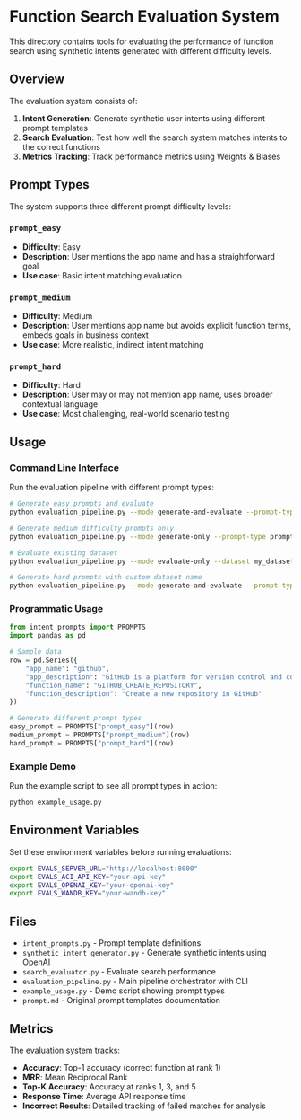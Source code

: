 # Function Search Evaluation System

This directory contains tools for evaluating the performance of function search using synthetic intents generated with different difficulty levels.

## Overview

The evaluation system consists of:

1. **Intent Generation**: Generate synthetic user intents using different prompt templates
2. **Search Evaluation**: Test how well the search system matches intents to the correct functions
3. **Metrics Tracking**: Track performance metrics using Weights & Biases

## Prompt Types

The system supports three different prompt difficulty levels:

### `prompt_easy`
- **Difficulty**: Easy
- **Description**: User mentions the app name and has a straightforward goal
- **Use case**: Basic intent matching evaluation

### `prompt_medium`
- **Difficulty**: Medium
- **Description**: User mentions app name but avoids explicit function terms, embeds goals in business context
- **Use case**: More realistic, indirect intent matching

### `prompt_hard`
- **Difficulty**: Hard
- **Description**: User may or may not mention app name, uses broader contextual language
- **Use case**: Most challenging, real-world scenario testing

## Usage

### Command Line Interface

Run the evaluation pipeline with different prompt types:

```bash
# Generate easy prompts and evaluate
python evaluation_pipeline.py --mode generate-and-evaluate --prompt-type prompt_easy

# Generate medium difficulty prompts only
python evaluation_pipeline.py --mode generate-only --prompt-type prompt_medium --generation-limit 100

# Evaluate existing dataset
python evaluation_pipeline.py --mode evaluate-only --dataset my_dataset --evaluation-samples 50

# Generate hard prompts with custom dataset name
python evaluation_pipeline.py --mode generate-and-evaluate --prompt-type prompt_hard --dataset hard_intent_dataset
```

### Programmatic Usage

```python
from intent_prompts import PROMPTS
import pandas as pd

# Sample data
row = pd.Series({
    "app_name": "github",
    "app_description": "GitHub is a platform for version control and collaboration",
    "function_name": "GITHUB_CREATE_REPOSITORY",
    "function_description": "Create a new repository in GitHub"
})

# Generate different prompt types
easy_prompt = PROMPTS["prompt_easy"](row)
medium_prompt = PROMPTS["prompt_medium"](row)
hard_prompt = PROMPTS["prompt_hard"](row)
```

### Example Demo

Run the example script to see all prompt types in action:

```bash
python example_usage.py
```

## Environment Variables

Set these environment variables before running evaluations:

```bash
export EVALS_SERVER_URL="http://localhost:8000"
export EVALS_ACI_API_KEY="your-api-key"
export EVALS_OPENAI_KEY="your-openai-key"
export EVALS_WANDB_KEY="your-wandb-key"
```

## Files

- `intent_prompts.py` - Prompt template definitions
- `synthetic_intent_generator.py` - Generate synthetic intents using OpenAI
- `search_evaluator.py` - Evaluate search performance
- `evaluation_pipeline.py` - Main pipeline orchestrator with CLI
- `example_usage.py` - Demo script showing prompt types
- `prompt.md` - Original prompt templates documentation

## Metrics

The evaluation system tracks:

- **Accuracy**: Top-1 accuracy (correct function at rank 1)
- **MRR**: Mean Reciprocal Rank
- **Top-K Accuracy**: Accuracy at ranks 1, 3, and 5
- **Response Time**: Average API response time
- **Incorrect Results**: Detailed tracking of failed matches for analysis
